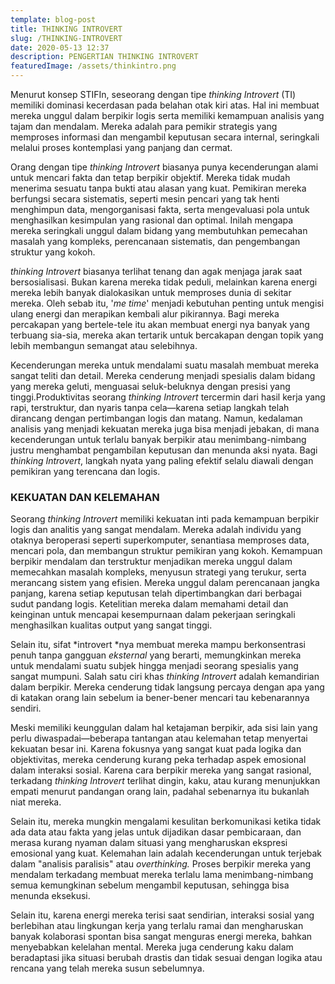```yaml
---
template: blog-post
title: THINKING INTROVERT
slug: /THINKING-INTROVERT
date: 2020-05-13 12:37
description: PENGERTIAN THINKING INTROVERT
featuredImage: /assets/thinkintro.png
---
```





Menurut konsep STIFIn, seseorang dengan tipe *thinking Introvert* (TI) memiliki dominasi kecerdasan pada belahan otak kiri atas. Hal ini membuat mereka unggul dalam berpikir logis serta memiliki kemampuan analisis yang tajam dan mendalam. Mereka adalah para pemikir strategis yang memproses informasi dan mengambil keputusan secara internal, seringkali melalui proses kontemplasi yang panjang dan cermat.

Orang dengan tipe *thinking Introvert* biasanya punya kecenderungan alami untuk mencari fakta dan tetap berpikir objektif. Mereka tidak mudah menerima sesuatu tanpa bukti atau alasan yang kuat. Pemikiran mereka berfungsi secara sistematis, seperti mesin pencari yang tak henti menghimpun data, mengorganisasi fakta, serta mengevaluasi pola untuk menghasilkan kesimpulan yang rasional dan optimal. Inilah mengapa mereka seringkali unggul dalam bidang yang membutuhkan pemecahan masalah yang kompleks, perencanaan sistematis, dan pengembangan struktur yang kokoh.

*thinking Introvert* biasanya terlihat tenang dan agak menjaga jarak saat bersosialisasi. Bukan karena mereka tidak peduli, melainkan karena energi mereka lebih banyak dialokasikan untuk memproses dunia di sekitar mereka. Oleh sebab itu, '*me time*' menjadi kebutuhan penting untuk mengisi ulang energi dan merapikan kembali alur pikirannya. Bagi mereka percakapan yang bertele-tele itu akan membuat energi nya banyak yang terbuang sia-sia, mereka akan tertarik untuk bercakapan dengan topik yang lebih membangun semangat atau selebihnya.

Kecenderungan mereka untuk mendalami suatu masalah membuat mereka sangat teliti dan detail. Mereka cenderung menjadi spesialis dalam bidang yang mereka geluti, menguasai seluk-beluknya dengan presisi yang tinggi.Produktivitas seorang *thinking Introvert* tercermin dari hasil kerja yang rapi, terstruktur, dan nyaris tanpa cela—karena setiap langkah telah dirancang dengan pertimbangan logis dan matang. Namun, kedalaman analisis yang menjadi kekuatan mereka juga bisa menjadi jebakan, di mana kecenderungan untuk terlalu banyak berpikir atau menimbang-nimbang justru menghambat pengambilan keputusan dan menunda aksi nyata. Bagi *thinking Introvert*, langkah nyata yang paling efektif selalu diawali dengan pemikiran yang terencana dan logis.

### KEKUATAN DAN KELEMAHAN

Seorang *thinking Introvert* memiliki kekuatan inti pada kemampuan berpikir logis dan analitis yang sangat mendalam. Mereka adalah individu yang otaknya beroperasi seperti superkomputer, senantiasa memproses data, mencari pola, dan membangun struktur pemikiran yang kokoh. Kemampuan berpikir mendalam dan terstruktur menjadikan mereka unggul dalam memecahkan masalah kompleks, menyusun strategi yang terukur, serta merancang sistem yang efisien. Mereka unggul dalam perencanaan jangka panjang, karena setiap keputusan telah dipertimbangkan dari berbagai sudut pandang logis. Ketelitian mereka dalam memahami detail dan keinginan untuk mencapai kesempurnaan dalam pekerjaan seringkali menghasilkan kualitas output yang sangat tinggi. 

Selain itu, sifat *introvert *nya membuat mereka mampu berkonsentrasi penuh tanpa gangguan *eksternal* yang berarti, memungkinkan mereka untuk mendalami suatu subjek hingga menjadi seorang spesialis yang sangat mumpuni. Salah satu ciri khas *thinking Introvert* adalah kemandirian dalam berpikir. Mereka cenderung tidak langsung percaya dengan apa yang di katakan orang lain sebelum ia bener-bener mencari tau kebenarannya sendiri.

Meski memiliki keunggulan dalam hal ketajaman berpikir, ada sisi lain yang perlu diwaspadai—beberapa tantangan atau kelemahan tetap menyertai kekuatan besar ini. Karena fokusnya yang sangat kuat pada logika dan objektivitas, mereka cenderung kurang peka terhadap aspek emosional dalam interaksi sosial. Karena cara berpikir mereka yang sangat rasional, terkadang *thinking Introvert* terlihat dingin, kaku, atau kurang menunjukkan empati menurut pandangan orang lain, padahal sebenarnya itu bukanlah niat mereka.

Selain itu, mereka mungkin mengalami kesulitan berkomunikasi ketika tidak ada data atau fakta yang jelas untuk dijadikan dasar pembicaraan, dan merasa kurang nyaman dalam situasi yang mengharuskan ekspresi emosional yang kuat. Kelemahan lain adalah kecenderungan untuk terjebak dalam "analisis paralisis" atau *overthinking.* Proses berpikir mereka yang mendalam terkadang membuat mereka terlalu lama menimbang-nimbang semua kemungkinan sebelum mengambil keputusan, sehingga bisa menunda eksekusi. 

Selain itu, karena energi mereka terisi saat sendirian, interaksi sosial yang berlebihan atau lingkungan kerja yang terlalu ramai dan mengharuskan banyak kolaborasi spontan bisa sangat menguras energi mereka, bahkan menyebabkan kelelahan mental. Mereka juga cenderung kaku dalam beradaptasi jika situasi berubah drastis dan tidak sesuai dengan logika atau rencana yang telah mereka susun sebelumnya.